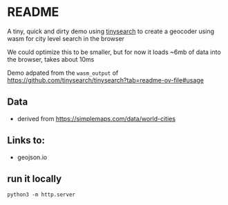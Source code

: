 # README

A tiny, quick and dirty demo using [tinysearch](https://github.com/tinysearch/tinysearch/tree/master) to create a geocoder using wasm for city level search in the browser

We could optimize this to be smaller, but for now it loads ~6mb of data into the browser, takes about 10ms

Demo adpated from the `wasm_output` of https://github.com/tinysearch/tinysearch?tab=readme-ov-file#usage

## Data
* derived from https://simplemaps.com/data/world-cities 

## Links to: 
* geojson.io


## run it locally

```
python3 -m http.server
```